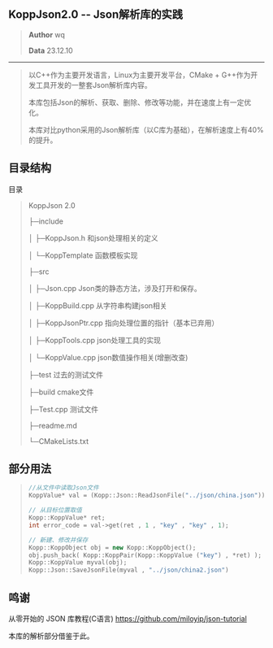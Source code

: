 ## KoppJson2.0 -- Json解析库的实践

> **Author** wq
>
> **Data** 23.12.10

---

> 以C++作为主要开发语言，Linux为主要开发平台，CMake + G++作为开发工具开发的一整套Json解析库内容。
>
> 本库包括Json的解析、获取、删除、修改等功能，并在速度上有一定优化。
>
> 本库对比python采用的Json解析库（以C库为基础），在解析速度上有40%的提升。

## 目录结构

目录

> KoppJson 2.0
> 
> ├─include
> 
> │  ├─KoppJson.h      和json处理相关的定义
> 
> │  └─KoppTemplate    函数模板实现
> 
> ├─src
> 
> │  ├─Json.cpp   Json类的静态方法，涉及打开和保存。
> 
> │  ├─KoppBuild.cpp   从字符串构建json相关
> 
> │  ├─KoppJsonPtr.cpp 指向处理位置的指针（基本已弃用）
> 
> │  ├─KoppTools.cpp   json处理工具的实现
> 
> │  └─KoppValue.cpp   json数值操作相关(增删改查)
> 
> ├─test      过去的测试文件
> 
> ├─build     cmake文件
> 
> ├─Test.cpp  测试文件
> 
> ├─readme.md
> 
> └─CMakeLists.txt

## 部分用法

> ```C++
> //从文件中读取Json文件
> KoppValue* val = (Kopp::Json::ReadJsonFile("../json/china.json"));
>
> // 从目标位置取值
> Kopp::KoppValue* ret;
> int error_code = val->get(ret , 1 , "key" , "key" , 1);
>
> // 新建、修改并保存
> Kopp::KoppObject obj = new Kopp::KoppObject();
> obj.push_back( Kopp::KoppPair(Kopp::KoppValue ("key") , *ret) );
> Kopp::KoppValue myval(obj);
> Kopp::Json::SaveJsonFile(myval , "../json/china2.json")
> ```

## 鸣谢

从零开始的 JSON 库教程(C语言) https://github.com/miloyip/json-tutorial

本库的解析部分借鉴于此。
